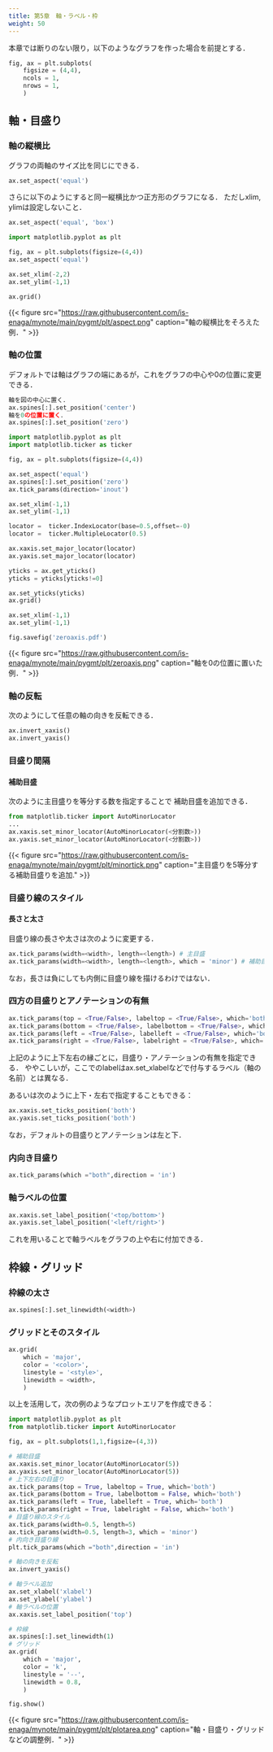 ```yaml
---
title: 第5章　軸・ラベル・枠 
weight: 50 
---
```

<!-- ######################################### -->
本章では断りのない限り，以下のようなグラフを作った場合を前提とする．
```python
fig, ax = plt.subplots(
    figsize = (4,4),
    ncols = 1,
    nrows = 1,
    )
 ```
<!--  ========================================= -->
## 軸・目盛り
### 軸の縦横比
グラフの両軸のサイズ比を同じにできる．
```python
ax.set_aspect('equal')
 ```



さらに以下のようにすると同一縦横比かつ正方形のグラフになる．
ただしxlim, ylimは設定しないこと．
```python
ax.set_aspect('equal', 'box')
 ```



```python
import matplotlib.pyplot as plt

fig, ax = plt.subplots(figsize=(4,4))
ax.set_aspect('equal')

ax.set_xlim(-2,2)
ax.set_ylim(-1,1)

ax.grid()
 ```



{{< figure   src="https://raw.githubusercontent.com/is-enaga/mynote/main/pygmt/plt/aspect.png" caption="軸の縦横比をそろえた例．"  >}}


### 軸の位置
デフォルトでは軸はグラフの端にあるが，これをグラフの中心や0の位置に変更できる．
```python
軸を図の中心に置く．
ax.spines[:].set_position('center')
軸を0の位置に置く．
ax.spines[:].set_position('zero')
 ```



```python
import matplotlib.pyplot as plt
import matplotlib.ticker as ticker

fig, ax = plt.subplots(figsize=(4,4))

ax.set_aspect('equal')
ax.spines[:].set_position('zero')
ax.tick_params(direction='inout')

ax.set_xlim(-1,1)
ax.set_ylim(-1,1)

locator =  ticker.IndexLocator(base=0.5,offset=-0)
locator =  ticker.MultipleLocator(0.5)

ax.xaxis.set_major_locator(locator)
ax.yaxis.set_major_locator(locator)

yticks = ax.get_yticks()
yticks = yticks[yticks!=0]

ax.set_yticks(yticks)
ax.grid()

ax.set_xlim(-1,1)
ax.set_ylim(-1,1)

fig.savefig('zeroaxis.pdf')
 ```



{{< figure   src="https://raw.githubusercontent.com/is-enaga/mynote/main/pygmt/plt/zeroaxis.png" caption="軸を0の位置に置いた例．"  >}}


### 軸の反転
次のようにして任意の軸の向きを反転できる．
```python
ax.invert_xaxis()
ax.invert_yaxis()
 ```



### 目盛り間隔
#### 補助目盛
次のように主目盛りを等分する数を指定することで
補助目盛を追加できる．
```python
from matplotlib.ticker import AutoMinorLocator
...
ax.xaxis.set_minor_locator(AutoMinorLocator(<分割数>))
ax.yaxis.set_minor_locator(AutoMinorLocator(<分割数>))
 ```


{{< figure   src="https://raw.githubusercontent.com/is-enaga/mynote/main/pygmt/plt/minortick.png" caption="主目盛りを5等分する補助目盛りを追加."  >}}


### 目盛り線のスタイル
#### 長さと太さ
目盛り線の長さや太さは次のように変更する．
```python
ax.tick_params(width=<width>, length=<length>) # 主目盛
ax.tick_params(width=<width>, length=<length>, which = 'minor') # 補助目盛
 ```


なお，長さは負にしても内側に目盛り線を描けるわけではない．

### 四方の目盛りとアノテーションの有無
```python
ax.tick_params(top = <True/False>, labeltop = <True/False>, which='both')
ax.tick_params(bottom = <True/False>, labelbottom = <True/False>, which='both')
ax.tick_params(left = <True/False>, labelleft = <True/False>, which='both')
ax.tick_params(right = <True/False>, labelright = <True/False>, which='both')
 ```



上記のように上下左右の縁ごとに，目盛り・アノテーションの有無を指定できる．
ややこしいが，ここでのlabelはax.set\_xlabelなどで付与するラベル（軸の名前）とは異なる．

あるいは次のように上下・左右で指定することもできる：
```python
ax.xaxis.set_ticks_position('both')
ax.yaxis.set_ticks_position('both')
 ```



なお，デフォルトの目盛りとアノテーションは左と下．


### 内向き目盛り
```python
ax.tick_params(which ="both",direction = 'in')
 ```



### 軸ラベルの位置
```python
ax.xaxis.set_label_position('<top/bottom>')
ax.yaxis.set_label_position('<left/right>')
 ```


これを用いることで軸ラベルをグラフの上や右に付加できる．


## 枠線・グリッド
### 枠線の太さ
```python
ax.spines[:].set_linewidth(<width>)
 ```



### グリッドとそのスタイル
```python
ax.grid(
    which = 'major',
    color = '<color>',
    linestyle = '<style>',
    linewidth = <width>,
    )
 ```



以上を活用して，次の例のようなプロットエリアを作成できる：
```python
import matplotlib.pyplot as plt
from matplotlib.ticker import AutoMinorLocator

fig, ax = plt.subplots(1,1,figsize=(4,3))

# 補助目盛
ax.xaxis.set_minor_locator(AutoMinorLocator(5))
ax.yaxis.set_minor_locator(AutoMinorLocator(5))
# 上下左右の目盛り
ax.tick_params(top = True, labeltop = True, which='both')
ax.tick_params(bottom = True, labelbottom = False, which='both')
ax.tick_params(left = True, labelleft = True, which='both')
ax.tick_params(right = True, labelright = False, which='both')
# 目盛り線のスタイル
ax.tick_params(width=0.5, length=5)
ax.tick_params(width=0.5, length=3, which = 'minor')
# 内向き目盛り線
plt.tick_params(which ="both",direction = 'in')

# 軸の向きを反転
ax.invert_yaxis()

# 軸ラベル追加
ax.set_xlabel('xlabel')
ax.set_ylabel('ylabel')
# 軸ラベルの位置
ax.xaxis.set_label_position('top')

# 枠線
ax.spines[:].set_linewidth(1)
# グリッド
ax.grid(
    which = 'major',
    color = 'k',
    linestyle = '--',
    linewidth = 0.8,
    )

fig.show()
 ```


{{< figure   src="https://raw.githubusercontent.com/is-enaga/mynote/main/pygmt/plt/plotarea.png" caption="軸・目盛り・グリッドなどの調整例．"  >}}
<!--  ============================= -->
